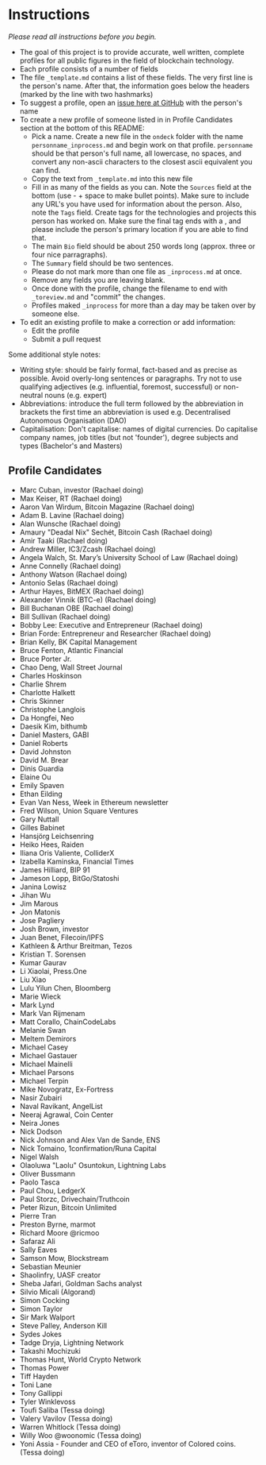 # Instructions

*Please read all instructions before you begin.*

* The goal of this project is to provide accurate, well written, complete profiles for all public figures in the field of blockchain technology.
* Each profile consists of a number of fields 
* The file `_template.md` contains a list of these fields. The very first line is the person's name. After that, the information goes below the headers (marked by the line with two hashmarks) 
* To suggest a profile, open an [issue here at GitHub](https://github.com/EveryBit-com/profiles/issues) with the person's name
* To create a new profile of someone listed in in Profile Candidates section at the bottom of this README:
	* Pick a name. Create a new file in the `ondeck` folder with the name `personname_inprocess.md` and begin work on that profile. `personname` should be that person's full name, all lowercase, no spaces, and convert any non-ascii characters to the closest ascii equivalent you can find. 
	* Copy the text from `_template.md` into this new file
	* Fill in as many of the fields as you can. Note the `Sources` field at the bottom (use - + space to make bullet points). Make sure to include any URL's you have used for information about the person. Also, note the `Tags` field. Create tags for the technologies and projects this person has worked on. Make sure the final tag ends with a , and please include the person's primary location if you are able to find that.
	* The main `Bio` field should be about 250 words long (approx. three or four nice parragraphs).
	* The `Summary` field should be two sentences. 
	* Please do not mark more than one file as `_inprocess.md` at once.
	* Remove any fields you are leaving blank.
	* Once done with the profile, change the filename to end with `_toreview.md` and "commit" the changes.
	* Profiles maked `_inprocess` for more than a day may be taken over by someone else. 
* To edit an existing profile to make a correction or add information:
	* Edit the profile
	* Submit a pull request

Some additional style notes:
* Writing style: should be fairly formal, fact-based and as precise as possible. Avoid overly-long sentences or paragraphs. Try not to use qualifying adjectives (e.g. influential, foremost, successful) or non-neutral nouns (e.g. expert)
* Abbreviations: introduce the full term followed by the abbreviation in brackets the first time an abbreviation is used e.g. Decentralised Autonomous Organisation (DAO)
* Capitalisation: Don't capitalise: names of digital currencies. Do capitalise company names, job titles (but not 'founder'), degree subjects and types (Bachelor's and Masters)



## Profile Candidates

- Marc Cuban, investor (Rachael doing)
- Max Keiser, RT (Rachael doing)
- Aaron Van Wirdum, Bitcoin Magazine (Rachael doing)
- Adam B. Lavine (Rachael doing)
- Alan Wunsche (Rachael doing)
- Amaury "Deadal Nix" Sechét, Bitcoin Cash (Rachael doing)
- Amir Taaki (Rachael doing)
- Andrew Miller, IC3/Zcash (Rachael doing)
- Angela Walch, St. Mary’s University School of Law (Rachael doing)
- Anne Connelly (Rachael doing)
- Anthony Watson (Rachael doing)
- Antonio Selas (Rachael doing)
- Arthur Hayes, BitMEX (Rachael doing)
- Alexander Vinnik (BTC-e) (Rachael doing) 
- Bill Buchanan OBE (Rachael doing)
- Bill Sullivan (Rachael doing)
- Bobby Lee: Executive and Entrepreneur (Rachael doing)
- Brian Forde: Entrepreneur and Researcher (Rachael doing)
- Brian Kelly, BK Capital Management
- Bruce Fenton, Atlantic Financial
- Bruce Porter Jr.
- Chao Deng, Wall Street Journal
- Charles Hoskinson
- Charlie Shrem
- Charlotte Halkett
- Chris Skinner
- Christophe Langlois
- Da Hongfei, Neo
- Daesik Kim, bithumb
- Daniel Masters, GABI
- Daniel Roberts
- David Johnston
- David M. Brear
- Dinis Guardia
- Elaine Ou
- Emily Spaven
- Ethan Eilding
- Evan Van Ness, Week in Ethereum newsletter
- Fred Wilson, Union Square Ventures
- Gary Nuttall
- Gilles Babinet
- Hansjörg Leichsenring
- Heiko Hees, Raiden&nbsp;
- Iliana Oris Valiente, ColliderX
- Izabella Kaminska, Financial Times
- James Hilliard, BIP 91
- Jameson Lopp, BitGo/Statoshi
- Janina Lowisz
- Jihan Wu
- Jim Marous
- Jon Matonis
- Jose Pagliery
- Josh Brown, investor
- Juan Benet, Filecoin/IPFS
- Kathleen &amp; Arthur Breitman, Tezos
- Kristian T. Sorensen
- Kumar Gaurav
- Li Xiaolai, Press.One
- Liu Xiao
- Lulu Yilun Chen, Bloomberg
- Marie Wieck
- Mark Lynd
- Mark Van Rijmenam
- Matt Corallo, ChainCodeLabs
- Melanie Swan
- Meltem Demirors
- Michael Casey
- Michael Gastauer
- Michael Mainelli
- Michael Parsons
- Michael Terpin
- Mike Novogratz, Ex-Fortress
- Nasir Zubairi
- Naval Ravikant, AngelList
- Neeraj Agrawal, Coin Center
- Neira Jones
- Nick Dodson
- Nick Johnson and Alex Van de Sande, ENS
- Nick Tomaino, 1confirmation/Runa Capital
- Nigel Walsh
- Olaoluwa "Laolu" Osuntokun, Lightning Labs
- Oliver Bussmann
- Paolo Tasca
- Paul Chou, LedgerX
- Paul Storzc, Drivechain/Truthcoin
- Peter Rizun, Bitcoin Unlimited
- Pierre Tran
- Preston Byrne, marmot
- Richard Moore @ricmoo
- Safaraz Ali
- Sally Eaves
- Samson Mow,&nbsp;Blockstream
- Sebastian Meunier
- Shaolinfry, UASF creator
- Sheba Jafari, Goldman Sachs analyst
- Silvio Micali (Algorand)
- Simon Cocking
- Simon Taylor
- Sir Mark Walport
- Steve Palley, Anderson Kill
- Sydes Jokes
- Tadge Dryja, Lightning Network
- Takashi Mochizuki
- Thomas Hunt, World Crypto Network
- Thomas Power
- Tiff Hayden
- Toni Lane
- Tony Gallippi
- Tyler Winklevoss
- Toufi Saliba (Tessa doing)
- Valery Vavilov (Tessa doing)
- Warren Whitlock (Tessa doing)
- Willy Woo @woonomic (Tessa doing)
- Yoni Assia - Founder and CEO of eToro, inventor of Colored coins. (Tessa doing)
